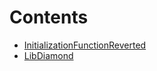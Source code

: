 

# Contents
- [InitializationFunctionReverted](LibDiamond.sol/error.InitializationFunctionReverted.md)
- [LibDiamond](LibDiamond.sol/library.LibDiamond.md)
